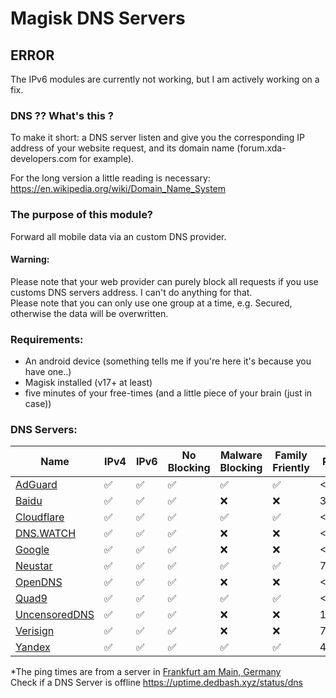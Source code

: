 # Magisk DNS Servers

## ERROR
The IPv6 modules are currently not working, but I am actively working on a fix.
### DNS ?? What's this ?

To make it short: a DNS server listen and give you the corresponding IP address of your website request, and its domain name (forum.xda-developers.com for example).

For the long version a little reading is necessary: https://en.wikipedia.org/wiki/Domain_Name_System

### The purpose of this module?
Forward all mobile data via an custom DNS provider. 


#### Warning:

Please note that your web provider can purely block all requests if you use customs DNS servers address. I can't do anything for that.<br>
Please note that you can only use one group at a time, e.g. Secured, otherwise the data will be overwritten. 

### Requirements:
- An android device (something tells me if you're here it's because you have one..)
- Magisk installed (v17+ at least)
- five minutes of your free-times (and a little piece of your brain (just in case))

### DNS Servers:
| Name | IPv4 | IPv6 | No Blocking | Malware Blocking | Family Friently | Ping* | Downlaod |
|--|--|--|--|--|--|--|--|
| <a href="https://adguard-dns.io/">AdGuard</a> | ✅ | ✅ | ✅ | ✅ | ✅ | <1ms | <a href="https://github.com/DedBash/Magisk-DNS-Servers/releases/tag/Upload_AdGuard_v101">v1.0.1</a> |
| <a href="https://dudns.baidu.com/">Baidu</a> | ✅ | ✅ | ✅ | ❌ | ❌ | 312ms | <a href="https://github.com/DedBash/Magisk-DNS-Servers/releases/tag/Uplaod_Baidu_v101">v1.0.1</a> |
| <a href="https://1.1.1.1/">Cloudflare</a> | ✅ | ✅ | ✅ | ✅ | ✅ | <1ms | <a href="https://github.com/DedBash/Magisk-DNS-Servers/releases/tag/Upload_Cloudflare_v101">v1.0.1</a> |
| <a href="https://dns.watch/">DNS.WATCH</a> | ✅ | ✅ | ✅ | ❌ | ❌ | <1ms | <a href="https://github.com/DedBash/Magisk-DNS-Servers/releases/tag/Uplaod_DNSWATCH_v101">v1.0.1</a> |
| <a href="https://developers.google.com/speed/public-dns">Google</a> | ✅ | ✅ | ✅ | ❌ | ❌ | <1ms | <a href="https://github.com/DedBash/Magisk-DNS-Servers/releases/tag/Upload_Google_v101">v1.0.1</a> |
| <a href="https://www.publicdns.neustar/">Neustar</a> | ✅ | ✅ | ✅ | ✅ | ✅ | 7ms | <a href="https://github.com/DedBash/Magisk-DNS-Servers/releases/tag/Upload_Neustar_v101">v1.0.1</a> |
| <a href="https://www.opendns.com/">OpenDNS</a> | ✅ | ✅ | ✅ | ❌ | ❌ | <1ms | <a href="https://github.com/DedBash/Magisk-DNS-Servers/releases/tag/Uplaod_OpenDNS_V101">v1.0.1</a> |
| <a href="https://www.quad9.net/">Quad9</a> | ✅ | ✅ | ✅ | ✅ | ✅ | <1ms | <a href="https://github.com/DedBash/Magisk-DNS-Servers/releases/tag/Uplaod_Quad9_V101">v1.0.1</a> |
| <a href="https://blog.uncensoreddns.org/">UncensoredDNS</a> | ✅ | ✅ | ✅ | ❌ | ❌ | 14ms | <a href="https://github.com/DedBash/Magisk-DNS-Servers/releases/tag/Upload_UncensoredDNS_v101">v1.0.1</a> |
| <a href="https://www.verisign.com/">Verisign</a> | ✅ | ✅ | ✅ | ❌ | ❌ | 7ms | <a href="https://github.com/DedBash/Magisk-DNS-Servers/releases/tag/Upload_Verisign_v101">v1.0.1</a> |
| <a href="https://dns.yandex.com/">Yandex</a> | ✅ | ✅ | ✅ | ✅ | ✅ | 40ms | <a href="https://github.com/DedBash/Magisk-DNS-Servers/releases/tag/Upload_Yandex_v101">v1.0.1</a> |

*The ping times are from a server in <a href="https://deinserverhost.de/store/aff.php?aff=4815">Frankfurt am Main, Germany</a><br>
Check if a DNS Server is offline https://uptime.dedbash.xyz/status/dns
